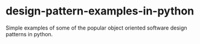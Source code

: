 design-pattern-examples-in-python
=================================

Simple examples of some of the popular object oriented software design patterns in python.
